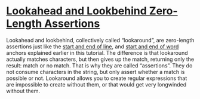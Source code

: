 # [Lookahead and Lookbehind Zero-Length Assertions](https://www.regular-expressions.info/lookaround.html)

Lookahead and lookbehind, collectively called “lookaround”, are zero-length assertions just like the [start and end of line](https://www.regular-expressions.info/anchors.html), and [start and end of word](https://www.regular-expressions.info/wordboundaries.html) anchors explained earlier in this tutorial. The difference is that lookaround actually matches characters, but then gives up the match, returning only the result: match or no match. That is why they are called “assertions”. They do not consume characters in the string, but only assert whether a match is possible or not. Lookaround allows you to create regular expressions that are impossible to create without them, or that would get very longwinded without them.